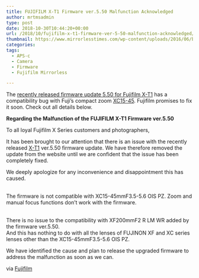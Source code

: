 ```yaml
---
title: FUJIFILM X-T1 Firmware ver.5.50 Malfunction Acknowledged
author: mrtmsadmin
type: post
date: 2018-10-30T10:44:20+00:00
url: /2018/10/fujifilm-x-t1-firmware-ver-5-50-malfunction-acknowledged/
thumbnail: https://www.mirrorlesstimes.com/wp-content/uploads/2016/06/best-fujifilm-x-t1-lenses.jpg
categories:
tags:
  - APS-c
  - Camera
  - Firmware
  - Fujifilm Mirrorless

---
```

The <a href="https://www.dailycameranews.com/2018/10/new-firmware-updates-released-for-fujifilm-x-t2-x-h1-x-t1/" target="_blank" rel="noopener">recently released firmware update 5.50 for Fujifilm X-T1</a> has a compatibility bug with Fuji’s compact zoom <a href="https://amzn.to/2JpqXcM" target="_blank" rel="noopener">XC15-45</a>. Fujifilm promises to fix it soon. Check out all details below.

**Regarding the Malfunction of the FUJIFILM X-T1 Firmware ver.5.50**  
<!--more-->

To all loyal Fujifilm X Series customers and photographers,

It has been brought to our attention that there is an issue with the recently released <a href="https://amzn.to/2JshXnd" target="_blank" rel="noopener">X-T1</a> ver.5.50 firmware update. We have therefore removed the update from the website until we are confident that the issue has been completely fixed.

We deeply apologize for any inconvenience and disappointment this has caused.

_<Malfunction>_  
The firmware is not compatible with XC15-45mmF3.5-5.6 OIS PZ. Zoom and manual focus functions don’t work with the firmware.

_<Note>_  
There is no issue to the compatibility with XF200mmF2 R LM WR added by the firmware ver.5.50.  
And this has nothing to do with all the lenses of FUJINON XF and XC series lenses other than the XC15-45mmF3.5-5.6 OIS PZ.

We have identified the cause and plan to release the upgraded firmware to address the malfunction as soon as we can.

via <a href="http://www.fujifilm.com/news/n181029_02.html" target="_blank" rel="noopener">Fujifilm</a>
